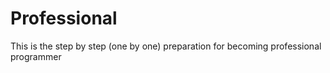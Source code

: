 # Professional
This is the step by step (one by one) preparation for becoming professional programmer
